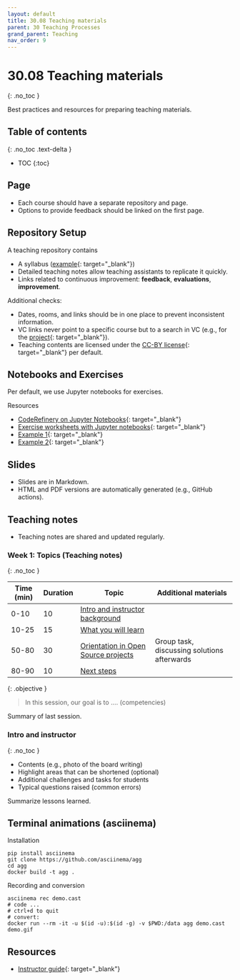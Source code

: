 ```yaml
---
layout: default
title: 30.08 Teaching materials
parent: 30 Teaching Processes
grand_parent: Teaching
nav_order: 9
---
```


# 30.08 Teaching materials
{: .no_toc }

Best practices and resources for preparing teaching materials.

## Table of contents
{: .no_toc .text-delta }

- TOC
{:toc}

## Page

- Each course should have a separate repository and page. 
- Options to provide feedback should be linked on the first page.

## Repository Setup

A teaching repository contains

- A syllabus ([example](https://digital-work-lab.github.io/open-source-project/docs/syllabus.html){: target="_blank"})
- Detailed teaching notes allow teaching assistants to replicate it quickly.
- Links related to continuous improvement: **feedback**, **evaluations**, **improvement**.

Additional checks:

- Dates, rooms, and links should be in one place to prevent inconsistent information.
- VC links never point to a specific course but to a search in VC (e.g., for the [project](https://vc.uni-bamberg.de/course/search.php?search=Digital-Work-Projekt-B){: target="_blank"}).
- Teaching contents are licensed under the [CC-BY license](https://creativecommons.org/licenses/by/4.0/deed.en){: target="_blank"} per default.

## Notebooks and Exercises

Per default, we use Jupyter notebooks for exercises.

Resources

- [CodeRefinery on Jupyter Notebooks](https://coderefinery.github.io/jupyter/){: target="_blank"}
- [Exercise worksheets with Jupyter notebooks](https://www.epfl.ch/education/educational-initiatives/jupyter-notebooks-for-education/teaching-and-learning-with-jupyter-notebooks/exercise-worksheets-with-jupyter-notebooks/){: target="_blank"}
- [Example 1](https://github.com/yaozeliang/Python-100-exercises-notebook){: target="_blank"}
- [Example 2](https://github.com/jerry-git/learn-python3?tab=readme-ov-file){: target="_blank"}

## Slides

- Slides are in Markdown.
- HTML and PDF versions are automatically generated (e.g., GitHub actions).

## Teaching notes

- Teaching notes are shared and updated regularly.

### Week 1: Topics (Teaching notes)
{: .no_toc }

| Time (min) | Duration  | Topic                                                                          | Additional materials                           |
|------------|-----------|--------------------------------------------------------------------------------|------------------------------------------------|
| 0-10       | 10        | [Intro and instructor background](#intro)                                      |                                                |
| 10-25      | 15        | [What you will learn](#what-you-will-learn)                                    |                                                |
| 50-80      | 30        | [Orientation in Open Source projects](#orientation-in-open-source-projects)    | Group task, discussing solutions afterwards    |
| 80-90      | 10        | [Next steps](#next-steps)                                                      |                                                |

{: .objective }
> In this session, our goal is to .... (competencies)

Summary of last session.

### Intro and instructor <a id="intro"></a>
{: .no_toc }

- Contents (e.g., photo of the board writing)
- Highlight areas that can be shortened (optional)
- Additional challenges and tasks for students
- Typical questions raised (common errors)

Summarize lessons learned.

## Terminal animations (asciinema)

Installation
```
pip install asciinema
git clone https://github.com/asciinema/agg
cd agg
docker build -t agg .
```

Recording and conversion
```
asciinema rec demo.cast
# code ...
# ctrl+d to quit
# convert:
docker run --rm -it -u $(id -u):$(id -g) -v $PWD:/data agg demo.cast demo.gif
```

## Resources

- [Instructor guide](https://coderefinery.github.io/documentation/guide/){: target="_blank"}
